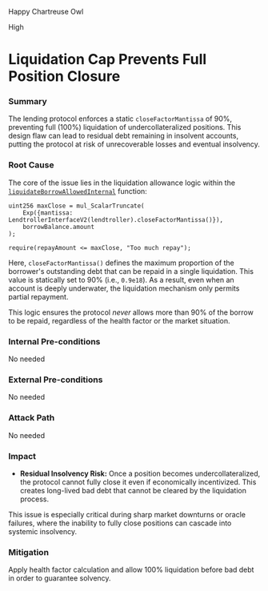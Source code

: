 Happy Chartreuse Owl

High

# Liquidation Cap Prevents Full Position Closure

### Summary

The lending protocol enforces a static `closeFactorMantissa` of 90%, preventing full (100%) liquidation of undercollateralized positions. This design flaw can lead to residual debt remaining in insolvent accounts, putting the protocol at risk of unrecoverable losses and eventual insolvency.




### Root Cause

The core of the issue lies in the liquidation allowance logic within the [`liquidateBorrowAllowedInternal`](https://github.com/sherlock-audit/2025-05-lend-audit-contest/blob/main/Lend-V2/src/LayerZero/CoreRouter.sol#L353) function:

```solidity
uint256 maxClose = mul_ScalarTruncate(
    Exp({mantissa: LendtrollerInterfaceV2(lendtroller).closeFactorMantissa()}), 
    borrowBalance.amount
);

require(repayAmount <= maxClose, "Too much repay");
```

Here, `closeFactorMantissa()` defines the maximum proportion of the borrower's outstanding debt that can be repaid in a single liquidation. This value is statically set to 90% (i.e., `0.9e18`). As a result, even when an account is deeply underwater, the liquidation mechanism only permits partial repayment.

This logic ensures the protocol *never* allows more than 90% of the borrow to be repaid, regardless of the health factor or the market situation.

### Internal Pre-conditions

No needed

### External Pre-conditions

No needed

### Attack Path

No needed

### Impact

* **Residual Insolvency Risk:** Once a position becomes undercollateralized, the protocol cannot fully close it even if economically incentivized. This creates long-lived bad debt that cannot be cleared by the liquidation process.

This issue is especially critical during sharp market downturns or oracle failures, where the inability to fully close positions can cascade into systemic insolvency.

### Mitigation

Apply health factor calculation and allow 100% liquidation before bad debt in order to guarantee solvency.